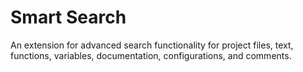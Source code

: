 # Smart Search

An extension for advanced search functionality for project files, text, functions, variables, documentation, configurations, and comments.